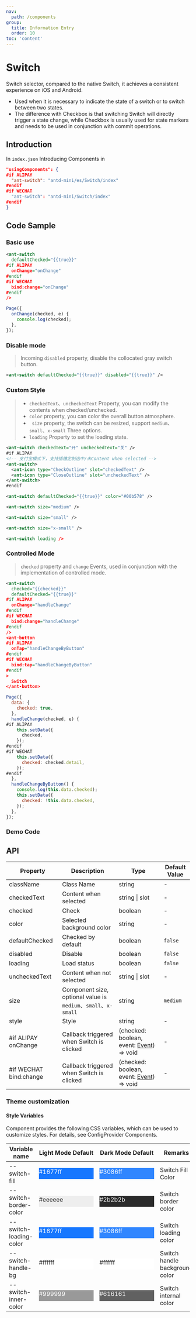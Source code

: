 ```yaml
---
nav:
  path: /components
group:
  title: Information Entry
  order: 10
toc: 'content'
---
```


# Switch

Switch selector, compared to the native Switch, it achieves a consistent experience on iOS and Android.

- Used when it is necessary to indicate the state of a switch or to switch between two states.
- The difference with Checkbox is that switching Switch will directly trigger a state change, while Checkbox is usually used for state markers and needs to be used in conjunction with commit operations.

## Introduction

In `index.json` Introducing Components in

```json
"usingComponents": {
#if ALIPAY
  "ant-switch": "antd-mini/es/Switch/index"
#endif
#if WECHAT
  "ant-switch": "antd-mini/Switch/index"
#endif
}
```

## Code Sample

### Basic use

```xml
<ant-switch
  defaultChecked="{{true}}"
#if ALIPAY
  onChange="onChange"
#endif
#if WECHAT
  bind:change="onChange"
#endif
/>
```

```js
Page({
  onChange(checked, e) {
    console.log(checked);
  },
});
```

### Disable mode

> Incoming `disabled` property, disable the collocated gray switch button.

```xml
<ant-switch defaultChecked="{{true}}" disabled="{{true}}" />
```

### Custom Style

> - `checkedText`、`uncheckedText` Property, you can modify the contents when checked/unchecked.
> - `color` property, you can color the overall button atmosphere.
> - ` size` property, the switch can be resized, support `medium`、`small`、`x-small` Three options.
> - `loading` Property to set the loading state.

```xml
<ant-switch checkedText="开" uncheckedText="关" />
#if ALIPAY
<!-- 支付宝模式下，支持插槽定制选中/未Content when selected -->
<ant-switch>
  <ant-icon type="CheckOutline" slot="checkedText" />
  <ant-icon type="CloseOutline" slot="uncheckedText" />
</ant-switch>
#endif

<ant-switch defaultChecked="{{true}}" color="#00b578" />

<ant-switch size="medium" />

<ant-switch size="small" />

<ant-switch size="x-small" />

<ant-switch loading />
```

### Controlled Mode

> `checked` property and `change` Events, used in conjunction with the implementation of controlled mode.

```xml
<ant-switch
  checked="{{checked}}"
  defaultChecked="{{true}}"
#if ALIPAY
  onChange="handleChange"
#endif
#if WECHAT
  bind:change="handleChange"
#endif
/>
<ant-button
#if ALIPAY
  onTap="handleChangeByButton"
#endif
#if WECHAT
  bind:tap="handleChangeByButton"
#endif
>
  Switch
</ant-button>
```

```js
Page({
  data: {
    checked: true,
  },
  handleChange(checked, e) {
#if ALIPAY
    this.setData({
      checked,
    });
#endif
#if WECHAT
    this.setData({
      checked: checked.detail,
    });
#endif
  },
  handleChangeByButton() {
    console.log(this.data.checked);
    this.setData({
      checked: !this.data.checked,
    });
  },
});
```

### Demo Code

<code src='../../demo/pages/Switch/index'></code>

## API

| Property                   | Description                                            | Type                                                                                                | Default Value   |
| ---------------------- | ----------------------------------------------- | --------------------------------------------------------------------------------------------------- | -------- |
| className              | Class Name                                            | string                                                                                              | -        |
| checkedText            | Content when selected                                    | string \| slot                                                                                      | -        |
| checked                | Check                                        | boolean                                                                                             | -        |
| color                  | Selected background color                                      | string                                                                                              | -        |
| defaultChecked         | Checked by default                                    | boolean                                                                                             | `false`  |
| disabled               | Disable                                        | boolean                                                                                             | `false`  |
| loading                | Load status                                    | boolean                                                                                             | `false`  |
| uncheckedText          | Content when not selected                                  | string \| slot                                                                                      | -        |
| size                   | Component size, optional value is `medium`、`small`、`x-small` | string                                                                                              | `medium` |
| style                  | Style                                            | string                                                                                              | -        |
| #if ALIPAY onChange    | Callback triggered when Switch is clicked                        | (checked: boolean, event: [Event](https://opendocs.alipay.com/mini/framework/event-object)) => void | -        |
| #if WECHAT bind:change | Callback triggered when Switch is clicked                        | (checked: boolean, event: [Event](https://opendocs.alipay.com/mini/framework/event-object)) => void | -        |

### Theme customization

#### Style Variables

Component provides the following CSS variables, which can be used to customize styles. For details, see ConfigProvider Components.

| Variable name                 | Light Mode Default                                                                                           | Dark Mode Default                                                                                           | Remarks             |
| ---------------------- | ------------------------------------------------------------------------------------------------------- | ------------------------------------------------------------------------------------------------------- | ---------------- |
| --switch-fill          | <div style="width: 150px; height: 30px; background-color: #1677ff; color: #ffffff;">#1677ff</div>       | <div style="width: 150px; height: 30px; background-color: #3086ff; color: #ffffff;">#3086ff</div>       | Switch Fill Color     |
| --switch-border-color  | <div style="width: 150px; height: 30px; background-color: #eeeeee; color: #333333;">#eeeeee</div>       | <div style="width: 150px; height: 30px; background-color: #2b2b2b; color: #ffffff;">#2b2b2b</div>       | Switch border color     |
| --switch-loading-color | <div style="width: 150px; height: 30px; background-color: #1677ff; color: #ffffff;">#1677ff</div>       | <div style="width: 150px; height: 30px; background-color: #3086ff; color: #ffffff;">#3086ff</div>       | Switch loading color     |
| --switch-handle-bg     | <div style="width: 150px; height: 30px; background-color: #ffffff; color: #333333;">#ffffff</div>       | <div style="width: 150px; height: 30px; background-color: #ffffff; color: #333333;">#ffffff</div>       | Switch handle background color |
| --switch-inner-color   | <div style="width: 150px; height: 30px; background-color: #999999; color: #ffffff;">#999999</div>       | <div style="width: 150px; height: 30px; background-color: #616161; color: #ffffff;">#616161</div>       | Switch internal color     |
